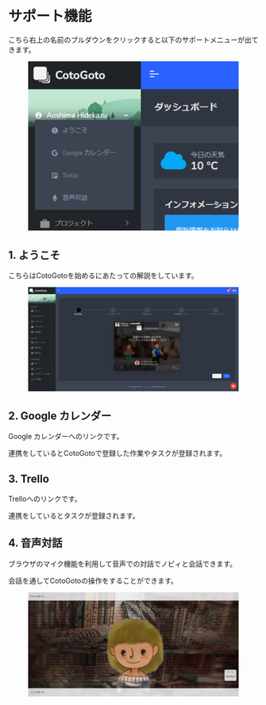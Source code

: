 # サポート機能

こちら右上の名前のプルダウンをクリックすると以下のサポートメニューが出てきます。

<figure><img src=".gitbook/assets/image (33).png" alt=""><figcaption></figcaption></figure>

## 1. ようこそ

こちらはCotoGotoを始めるにあたっての解説をしています。

<figure><img src=".gitbook/assets/image (34).png" alt=""><figcaption></figcaption></figure>

## 2. Google カレンダー

Google カレンダーへのリンクです。

連携をしているとCotoGotoで登録した作業やタスクが登録されます。

## 3. Trello

Trelloへのリンクです。

連携をしているとタスクが登録されます。

## 4. 音声対話

ブラウザのマイク機能を利用して音声での対話でノピィと会話できます。

会話を通してCotoGotoの操作をすることができます。

<figure><img src=".gitbook/assets/image (35).png" alt=""><figcaption></figcaption></figure>

















